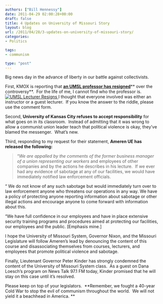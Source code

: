 ```yaml
---
authors: ["Bill Hennessy"]
date: 2011-04-29 02:00:28+00:00
draft: false
title: 4 Updates on University of Missouri Story
layout: blog
url: /2011/04/28/3-updates-on-university-of-missouri-story/
categories:
- Politics

tags:
- communism

type: "post"
---
```


Big news day in the advance of liberty in our battle against collectivists.

First, KMOX is reporting that [**an UMSL professor has resigned**](https://stlouis.cbslocal.com/2011/04/28/umsl-investigates-whether-class-promotes-violence/)** over the controversy**.  For the life of me, I cannot find who the professor is.[![UMSL Lecturer Resigns ](https://hennessysview.com/wp-content/uploads/2011/04/UPDATE-UMSL-Professor-Quits-—-University-of-MO-Defends-Class-«-CBS-St.-Louis-248x300.png)
](https://stlouis.cbslocal.com/2011/04/28/umsl-investigates-whether-class-promotes-violence/) I thought that everyone involved was either an instructor or a guest lecturer.  If you know the answer to the riddle, please use the comment form.

Second, **University of Kansas City refuses to accept responsibility** for what goes on in its classroom.  Instead of admitting that it was wrong to allow a communist union leader teach that political violence is okay, they’ve blamed the messenger.  What’s new.

Third, responding to my request for their statement, **Ameren UE has released the following:**



> “_We are appalled by the comments of the former business manager of a union representing our workers_ and employees of other companies and by the actions he describes in his lecture.  If we ever had any evidence of sabotage at any of our facilities, we would have immediately notified law enforcement officials.

“ We do not know of any such sabotage but would immediately turn over to law enforcement anyone who threatens our operations in any way. We have a policy of protecting anyone reporting information about sabotage or other illegal actions and encourage anyone to come forward with information about this.

“We have full confidence in our employees and have in place extensive security training programs and procedures aimed at protecting our facilities, our employees and the public. [Emphasis mine.]





I hope the University of Missouri System, Governor Nixon, and the Missouri Legislature will follow Ameren’s lead by denouncing the content of this course and disassociating themselves from courses, lecturers, and employees that promote political violence and sabotage.

Finally, Lieutenant Governor Peter Kinder has strongly condemned the content of the University of Missouri System class.  As a guest on Dana Loesch’s program on News Talk 97.1 FM today, Kinder promised that he will stay on this case until it’s resolved.

Please keep on top of your legislators.  **Remember, we fought a 40-year Cold War to stop the evil of communism throughout the world.  We will not yield it a beachhead in America. **
